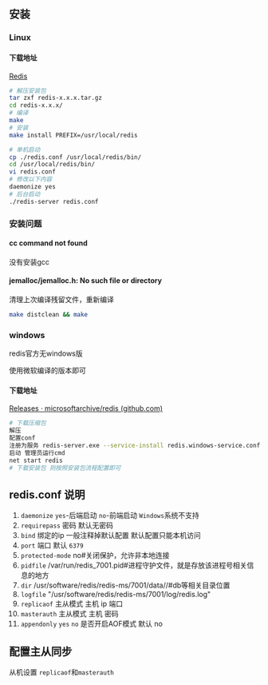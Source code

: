 ## 安装

### Linux

#### 下载地址

[Redis](https://redis.io/download)

```bash
# 解压安装包
tar zxf redis-x.x.x.tar.gz
cd redis-x.x.x/
# 编译
make
# 安装
make install PREFIX=/usr/local/redis

# 单机启动
cp ./redis.conf /usr/local/redis/bin/
cd /usr/local/redis/bin/
vi redis.conf
# 修改以下内容
daemonize yes
# 后台启动
./redis-server redis.conf
```

### 安装问题

#### cc command not found

没有安装gcc

#### jemalloc/jemalloc.h: No such file or directory

清理上次编译残留文件，重新编译

```bash
make distclean && make
```

### windows

redis官方无windows版

使用微软编译的版本即可

#### 下载地址

[Releases · microsoftarchive/redis (github.com)](https://github.com/microsoftarchive/redis/releases)

```bash
# 下载压缩包
解压
配置conf
注册为服务 redis-server.exe --service-install redis.windows-service.conf
启动 管理员运行cmd
net start redis
# 下载安装包 则按照安装包流程配置即可
```



## redis.conf 说明

1. `daemonize`  `yes`-后端启动 `no`-前端启动 `Windows`系统不支持
2. `requirepass` 密码 默认无密码
3. `bind` 绑定的ip 一般注释掉默认配置 默认配置只能本机访问
4. `port` 端口 默认 `6379`
5. `protected-mode` no#关闭保护，允许非本地连接
6. `pidfile` /var/run/redis_7001.pid#进程守护文件，就是存放该进程号相关信息的地方
7. `dir` /usr/software/redis/redis-ms/7001/data//#db等相关目录位置
8. `logfile` "/usr/software/redis/redis-ms/7001/log/redis.log"
9. `replicaof` <masterip> <masterport> 主从模式 主机 ip 端口
10. `masterauth` <master-password> 主从模式 主机 密码
11. `appendonly` `yes` `no` 是否开启AOF模式 默认 no



## 配置主从同步

从机设置 `replicaof`和`masterauth`

